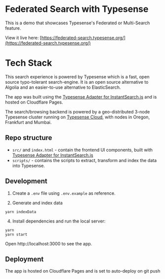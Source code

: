 # Federated Search with Typesense

This is a demo that showcases Typesense's Federated or Multi-Search feature.

View it live here: [https://federated-search.typesense.org/](https://federated-search.typesense.org/)

# Tech Stack

This search experience is powered by Typesense which is a fast, open source typo-tolerant search-engine. It is an open source alternative to Algolia and an easier-to-use alternative to ElasticSearch.

The app was built using the [Typesense Adapter for InstantSearch.js](https://github.com/typesense/typesense-instantsearch-adapter) and is hosted on Cloudflare Pages.

The search/browsing backend is powered by a geo-distributed 3-node Typesense cluster running on [Typesense Cloud](https://cloud.typesense.org), with nodes in Oregon, Frankfurt and Mumbai.


## Repo structure

- `src/` and `index.html` - contain the frontend UI components, built with <a href="https://github.com/typesense/typesense-instantsearch-adapter" target="_blank">Typesense Adapter for InstantSearch.js</a>
- `scripts/` - contains the scripts to extract, transform and index the data into Typesense.

## Development

1. Create a `.env` file using `.env.example` as reference.

2. Generate and index data
  ```shell
  yarn indexData
  ```

4. Install dependencies and run the local server:

```shell
yarn
yarn start
```

Open http://localhost:3000 to see the app.

## Deployment

The app is hosted on Cloudflare Pages and is set to auto-deploy on git push
